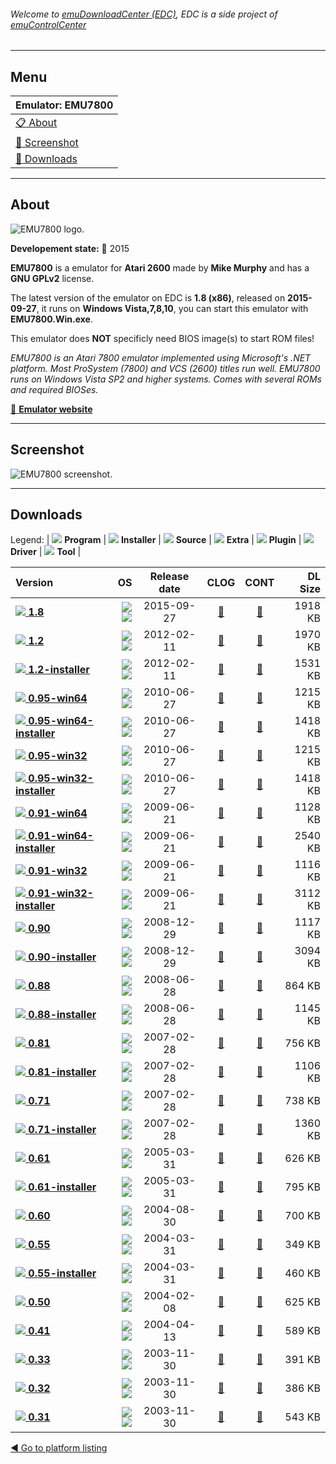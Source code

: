###### Welcome to [emuDownloadCenter (EDC)](https://github.com/PhoenixInteractiveNL/emuDownloadCenter/wiki/), EDC is a side project of [emuControlCenter](https://github.com/PhoenixInteractiveNL/emuControlCenter/wiki/)
***
## Menu
| **Emulator: EMU7800** |
|:---------|
| [:clipboard: About](#about) |
| [:sunrise: Screenshot](#screenshot) |
| [:floppy_disk: Downloads](#downloads) |
***
## About
![](https://github.com/PhoenixInteractiveNL/emuDownloadCenter/wiki/images_emulator/emu7800_logo_200.jpg "EMU7800 logo.")

**Developement state:** :large_blue_circle: 2015

**EMU7800** is a emulator for **Atari 2600** made by **Mike Murphy** and has a **GNU GPLv2** license.

The latest version of the emulator on EDC is **1.8 (x86)**, released on **2015-09-27**, it runs on **Windows Vista,7,8,10**, you can start this emulator with **EMU7800.Win.exe**.

This emulator does **NOT** specificly need BIOS image(s) to start ROM files!

_EMU7800 is an Atari 7800 emulator implemented using Microsoft's .NET platform. Most ProSystem (7800) and VCS (2600) titles run well. EMU7800 runs on Windows Vista SP2 and higher systems. Comes with several ROMs and required BIOSes._

[:link: **Emulator website**](https://sourceforge.net/projects/emu7800/files/)
***
## Screenshot
![](https://raw.githubusercontent.com/PhoenixInteractiveNL/emuDownloadCenter/master/hooks/emu7800/emulator_screen_01.jpg "EMU7800 screenshot.")
***
## Downloads
Legend: | 
![](https://raw.githubusercontent.com/wiki/PhoenixInteractiveNL/emuDownloadCenter/images_misc/icon_program_24.png) **Program** | 
![](https://raw.githubusercontent.com/wiki/PhoenixInteractiveNL/emuDownloadCenter/images_misc/icon_installer_24.png) **Installer** | 
![](https://raw.githubusercontent.com/wiki/PhoenixInteractiveNL/emuDownloadCenter/images_misc/icon_source_code_24.png) **Source** | 
![](https://raw.githubusercontent.com/wiki/PhoenixInteractiveNL/emuDownloadCenter/images_misc/icon_extra_24.png) **Extra** | 
![](https://raw.githubusercontent.com/wiki/PhoenixInteractiveNL/emuDownloadCenter/images_misc/icon_plugin_24.png) **Plugin** | 
![](https://raw.githubusercontent.com/wiki/PhoenixInteractiveNL/emuDownloadCenter/images_misc/icon_driver_24.png) **Driver** | 
![](https://raw.githubusercontent.com/wiki/PhoenixInteractiveNL/emuDownloadCenter/images_misc/icon_tool_24.png) **Tool** | 
 
| Version | OS | Release date | CLOG | CONT | DL Size |
|:--------|---:|:------------:|:----:|:----:|--------:|
| [![](https://raw.githubusercontent.com/wiki/PhoenixInteractiveNL/emuDownloadCenter/images_misc/icon_program_24.png) **1.8**](https://github.com/PhoenixInteractiveNL/edc-repo0001/raw/master/emu7800/1.8.7z) | ![](https://raw.githubusercontent.com/wiki/PhoenixInteractiveNL/emuDownloadCenter/images_misc/logo_windows_24.png)![](https://raw.githubusercontent.com/wiki/PhoenixInteractiveNL/emuDownloadCenter/images_misc/icon_32-bit_24.png) | 2015-09-27 | [:page_facing_up:](https://github.com/PhoenixInteractiveNL/edc-repo0001/blob/master/emu7800/1.8_changelog.txt) | [:mag_right:](https://github.com/PhoenixInteractiveNL/edc-repo0001/blob/master/emu7800/1.8_contents.txt) | 1918 KB |
| [![](https://raw.githubusercontent.com/wiki/PhoenixInteractiveNL/emuDownloadCenter/images_misc/icon_program_24.png) **1.2**](https://github.com/PhoenixInteractiveNL/edc-repo0007/raw/master/emu7800/1.2.7z) | ![](https://raw.githubusercontent.com/wiki/PhoenixInteractiveNL/emuDownloadCenter/images_misc/logo_windows_24.png)![](https://raw.githubusercontent.com/wiki/PhoenixInteractiveNL/emuDownloadCenter/images_misc/icon_32-bit_24.png) | 2012-02-11 | [:page_facing_up:](https://github.com/PhoenixInteractiveNL/edc-repo0007/blob/master/emu7800/1.2_changelog.txt) | [:mag_right:](https://github.com/PhoenixInteractiveNL/edc-repo0007/blob/master/emu7800/1.2_contents.txt) | 1970 KB |
| [![](https://raw.githubusercontent.com/wiki/PhoenixInteractiveNL/emuDownloadCenter/images_misc/icon_installer_24.png) **1.2-installer**](https://github.com/PhoenixInteractiveNL/edc-repo0007/raw/master/emu7800/1.2-installer.7z) | ![](https://raw.githubusercontent.com/wiki/PhoenixInteractiveNL/emuDownloadCenter/images_misc/logo_windows_24.png)![](https://raw.githubusercontent.com/wiki/PhoenixInteractiveNL/emuDownloadCenter/images_misc/icon_32-bit_24.png) | 2012-02-11 | [:page_facing_up:](https://github.com/PhoenixInteractiveNL/edc-repo0007/blob/master/emu7800/1.2-installer_changelog.txt) | [:mag_right:](https://github.com/PhoenixInteractiveNL/edc-repo0007/blob/master/emu7800/1.2-installer_contents.txt) | 1531 KB |
| [![](https://raw.githubusercontent.com/wiki/PhoenixInteractiveNL/emuDownloadCenter/images_misc/icon_program_24.png) **0.95-win64**](https://github.com/PhoenixInteractiveNL/edc-repo0007/raw/master/emu7800/0.95-win64.7z) | ![](https://raw.githubusercontent.com/wiki/PhoenixInteractiveNL/emuDownloadCenter/images_misc/logo_windows_24.png)![](https://raw.githubusercontent.com/wiki/PhoenixInteractiveNL/emuDownloadCenter/images_misc/icon_64-bit_24.png) | 2010-06-27 | [:page_facing_up:](https://github.com/PhoenixInteractiveNL/edc-repo0007/blob/master/emu7800/0.95-win64_changelog.txt) | [:mag_right:](https://github.com/PhoenixInteractiveNL/edc-repo0007/blob/master/emu7800/0.95-win64_contents.txt) | 1215 KB |
| [![](https://raw.githubusercontent.com/wiki/PhoenixInteractiveNL/emuDownloadCenter/images_misc/icon_installer_24.png) **0.95-win64-installer**](https://github.com/PhoenixInteractiveNL/edc-repo0007/raw/master/emu7800/0.95-win64-installer.7z) | ![](https://raw.githubusercontent.com/wiki/PhoenixInteractiveNL/emuDownloadCenter/images_misc/logo_windows_24.png)![](https://raw.githubusercontent.com/wiki/PhoenixInteractiveNL/emuDownloadCenter/images_misc/icon_64-bit_24.png) | 2010-06-27 | [:page_facing_up:](https://github.com/PhoenixInteractiveNL/edc-repo0007/blob/master/emu7800/0.95-win64-installer_changelog.txt) | [:mag_right:](https://github.com/PhoenixInteractiveNL/edc-repo0007/blob/master/emu7800/0.95-win64-installer_contents.txt) | 1418 KB |
| [![](https://raw.githubusercontent.com/wiki/PhoenixInteractiveNL/emuDownloadCenter/images_misc/icon_program_24.png) **0.95-win32**](https://github.com/PhoenixInteractiveNL/edc-repo0007/raw/master/emu7800/0.95-win32.7z) | ![](https://raw.githubusercontent.com/wiki/PhoenixInteractiveNL/emuDownloadCenter/images_misc/logo_windows_24.png)![](https://raw.githubusercontent.com/wiki/PhoenixInteractiveNL/emuDownloadCenter/images_misc/icon_32-bit_24.png) | 2010-06-27 | [:page_facing_up:](https://github.com/PhoenixInteractiveNL/edc-repo0007/blob/master/emu7800/0.95-win32_changelog.txt) | [:mag_right:](https://github.com/PhoenixInteractiveNL/edc-repo0007/blob/master/emu7800/0.95-win32_contents.txt) | 1215 KB |
| [![](https://raw.githubusercontent.com/wiki/PhoenixInteractiveNL/emuDownloadCenter/images_misc/icon_installer_24.png) **0.95-win32-installer**](https://github.com/PhoenixInteractiveNL/edc-repo0007/raw/master/emu7800/0.95-win32-installer.7z) | ![](https://raw.githubusercontent.com/wiki/PhoenixInteractiveNL/emuDownloadCenter/images_misc/logo_windows_24.png)![](https://raw.githubusercontent.com/wiki/PhoenixInteractiveNL/emuDownloadCenter/images_misc/icon_32-bit_24.png) | 2010-06-27 | [:page_facing_up:](https://github.com/PhoenixInteractiveNL/edc-repo0007/blob/master/emu7800/0.95-win32-installer_changelog.txt) | [:mag_right:](https://github.com/PhoenixInteractiveNL/edc-repo0007/blob/master/emu7800/0.95-win32-installer_contents.txt) | 1418 KB |
| [![](https://raw.githubusercontent.com/wiki/PhoenixInteractiveNL/emuDownloadCenter/images_misc/icon_program_24.png) **0.91-win64**](https://github.com/PhoenixInteractiveNL/edc-repo0007/raw/master/emu7800/0.91-win64.7z) | ![](https://raw.githubusercontent.com/wiki/PhoenixInteractiveNL/emuDownloadCenter/images_misc/logo_windows_24.png)![](https://raw.githubusercontent.com/wiki/PhoenixInteractiveNL/emuDownloadCenter/images_misc/icon_64-bit_24.png) | 2009-06-21 | [:page_facing_up:](https://github.com/PhoenixInteractiveNL/edc-repo0007/blob/master/emu7800/0.91-win64_changelog.txt) | [:mag_right:](https://github.com/PhoenixInteractiveNL/edc-repo0007/blob/master/emu7800/0.91-win64_contents.txt) | 1128 KB |
| [![](https://raw.githubusercontent.com/wiki/PhoenixInteractiveNL/emuDownloadCenter/images_misc/icon_installer_24.png) **0.91-win64-installer**](https://github.com/PhoenixInteractiveNL/edc-repo0007/raw/master/emu7800/0.91-win64-installer.7z) | ![](https://raw.githubusercontent.com/wiki/PhoenixInteractiveNL/emuDownloadCenter/images_misc/logo_windows_24.png)![](https://raw.githubusercontent.com/wiki/PhoenixInteractiveNL/emuDownloadCenter/images_misc/icon_64-bit_24.png) | 2009-06-21 | [:page_facing_up:](https://github.com/PhoenixInteractiveNL/edc-repo0007/blob/master/emu7800/0.91-win64-installer_changelog.txt) | [:mag_right:](https://github.com/PhoenixInteractiveNL/edc-repo0007/blob/master/emu7800/0.91-win64-installer_contents.txt) | 2540 KB |
| [![](https://raw.githubusercontent.com/wiki/PhoenixInteractiveNL/emuDownloadCenter/images_misc/icon_program_24.png) **0.91-win32**](https://github.com/PhoenixInteractiveNL/edc-repo0007/raw/master/emu7800/0.91-win32.7z) | ![](https://raw.githubusercontent.com/wiki/PhoenixInteractiveNL/emuDownloadCenter/images_misc/logo_windows_24.png)![](https://raw.githubusercontent.com/wiki/PhoenixInteractiveNL/emuDownloadCenter/images_misc/icon_32-bit_24.png) | 2009-06-21 | [:page_facing_up:](https://github.com/PhoenixInteractiveNL/edc-repo0007/blob/master/emu7800/0.91-win32_changelog.txt) | [:mag_right:](https://github.com/PhoenixInteractiveNL/edc-repo0007/blob/master/emu7800/0.91-win32_contents.txt) | 1116 KB |
| [![](https://raw.githubusercontent.com/wiki/PhoenixInteractiveNL/emuDownloadCenter/images_misc/icon_installer_24.png) **0.91-win32-installer**](https://github.com/PhoenixInteractiveNL/edc-repo0007/raw/master/emu7800/0.91-win32-installer.7z) | ![](https://raw.githubusercontent.com/wiki/PhoenixInteractiveNL/emuDownloadCenter/images_misc/logo_windows_24.png)![](https://raw.githubusercontent.com/wiki/PhoenixInteractiveNL/emuDownloadCenter/images_misc/icon_32-bit_24.png) | 2009-06-21 | [:page_facing_up:](https://github.com/PhoenixInteractiveNL/edc-repo0007/blob/master/emu7800/0.91-win32-installer_changelog.txt) | [:mag_right:](https://github.com/PhoenixInteractiveNL/edc-repo0007/blob/master/emu7800/0.91-win32-installer_contents.txt) | 3112 KB |
| [![](https://raw.githubusercontent.com/wiki/PhoenixInteractiveNL/emuDownloadCenter/images_misc/icon_program_24.png) **0.90**](https://github.com/PhoenixInteractiveNL/edc-repo0007/raw/master/emu7800/0.90.7z) | ![](https://raw.githubusercontent.com/wiki/PhoenixInteractiveNL/emuDownloadCenter/images_misc/logo_windows_24.png)![](https://raw.githubusercontent.com/wiki/PhoenixInteractiveNL/emuDownloadCenter/images_misc/icon_32-bit_24.png) | 2008-12-29 | [:page_facing_up:](https://github.com/PhoenixInteractiveNL/edc-repo0007/blob/master/emu7800/0.90_changelog.txt) | [:mag_right:](https://github.com/PhoenixInteractiveNL/edc-repo0007/blob/master/emu7800/0.90_contents.txt) | 1117 KB |
| [![](https://raw.githubusercontent.com/wiki/PhoenixInteractiveNL/emuDownloadCenter/images_misc/icon_installer_24.png) **0.90-installer**](https://github.com/PhoenixInteractiveNL/edc-repo0007/raw/master/emu7800/0.90-installer.7z) | ![](https://raw.githubusercontent.com/wiki/PhoenixInteractiveNL/emuDownloadCenter/images_misc/logo_windows_24.png)![](https://raw.githubusercontent.com/wiki/PhoenixInteractiveNL/emuDownloadCenter/images_misc/icon_32-bit_24.png) | 2008-12-29 | [:page_facing_up:](https://github.com/PhoenixInteractiveNL/edc-repo0007/blob/master/emu7800/0.90-installer_changelog.txt) | [:mag_right:](https://github.com/PhoenixInteractiveNL/edc-repo0007/blob/master/emu7800/0.90-installer_contents.txt) | 3094 KB |
| [![](https://raw.githubusercontent.com/wiki/PhoenixInteractiveNL/emuDownloadCenter/images_misc/icon_program_24.png) **0.88**](https://github.com/PhoenixInteractiveNL/edc-repo0007/raw/master/emu7800/0.88.7z) | ![](https://raw.githubusercontent.com/wiki/PhoenixInteractiveNL/emuDownloadCenter/images_misc/logo_windows_24.png)![](https://raw.githubusercontent.com/wiki/PhoenixInteractiveNL/emuDownloadCenter/images_misc/icon_32-bit_24.png) | 2008-06-28 | [:page_facing_up:](https://github.com/PhoenixInteractiveNL/edc-repo0007/blob/master/emu7800/0.88_changelog.txt) | [:mag_right:](https://github.com/PhoenixInteractiveNL/edc-repo0007/blob/master/emu7800/0.88_contents.txt) | 864 KB |
| [![](https://raw.githubusercontent.com/wiki/PhoenixInteractiveNL/emuDownloadCenter/images_misc/icon_installer_24.png) **0.88-installer**](https://github.com/PhoenixInteractiveNL/edc-repo0007/raw/master/emu7800/0.88-installer.7z) | ![](https://raw.githubusercontent.com/wiki/PhoenixInteractiveNL/emuDownloadCenter/images_misc/logo_windows_24.png)![](https://raw.githubusercontent.com/wiki/PhoenixInteractiveNL/emuDownloadCenter/images_misc/icon_32-bit_24.png) | 2008-06-28 | [:page_facing_up:](https://github.com/PhoenixInteractiveNL/edc-repo0007/blob/master/emu7800/0.88-installer_changelog.txt) | [:mag_right:](https://github.com/PhoenixInteractiveNL/edc-repo0007/blob/master/emu7800/0.88-installer_contents.txt) | 1145 KB |
| [![](https://raw.githubusercontent.com/wiki/PhoenixInteractiveNL/emuDownloadCenter/images_misc/icon_program_24.png) **0.81**](https://github.com/PhoenixInteractiveNL/edc-repo0007/raw/master/emu7800/0.81.7z) | ![](https://raw.githubusercontent.com/wiki/PhoenixInteractiveNL/emuDownloadCenter/images_misc/logo_windows_24.png)![](https://raw.githubusercontent.com/wiki/PhoenixInteractiveNL/emuDownloadCenter/images_misc/icon_32-bit_24.png) | 2007-02-28 | [:page_facing_up:](https://github.com/PhoenixInteractiveNL/edc-repo0007/blob/master/emu7800/0.81_changelog.txt) | [:mag_right:](https://github.com/PhoenixInteractiveNL/edc-repo0007/blob/master/emu7800/0.81_contents.txt) | 756 KB |
| [![](https://raw.githubusercontent.com/wiki/PhoenixInteractiveNL/emuDownloadCenter/images_misc/icon_installer_24.png) **0.81-installer**](https://github.com/PhoenixInteractiveNL/edc-repo0007/raw/master/emu7800/0.81-installer.7z) | ![](https://raw.githubusercontent.com/wiki/PhoenixInteractiveNL/emuDownloadCenter/images_misc/logo_windows_24.png)![](https://raw.githubusercontent.com/wiki/PhoenixInteractiveNL/emuDownloadCenter/images_misc/icon_32-bit_24.png) | 2007-02-28 | [:page_facing_up:](https://github.com/PhoenixInteractiveNL/edc-repo0007/blob/master/emu7800/0.81-installer_changelog.txt) | [:mag_right:](https://github.com/PhoenixInteractiveNL/edc-repo0007/blob/master/emu7800/0.81-installer_contents.txt) | 1106 KB |
| [![](https://raw.githubusercontent.com/wiki/PhoenixInteractiveNL/emuDownloadCenter/images_misc/icon_program_24.png) **0.71**](https://github.com/PhoenixInteractiveNL/edc-repo0007/raw/master/emu7800/0.71.7z) | ![](https://raw.githubusercontent.com/wiki/PhoenixInteractiveNL/emuDownloadCenter/images_misc/logo_windows_24.png)![](https://raw.githubusercontent.com/wiki/PhoenixInteractiveNL/emuDownloadCenter/images_misc/icon_32-bit_24.png) | 2007-02-28 | [:page_facing_up:](https://github.com/PhoenixInteractiveNL/edc-repo0007/blob/master/emu7800/0.71_changelog.txt) | [:mag_right:](https://github.com/PhoenixInteractiveNL/edc-repo0007/blob/master/emu7800/0.71_contents.txt) | 738 KB |
| [![](https://raw.githubusercontent.com/wiki/PhoenixInteractiveNL/emuDownloadCenter/images_misc/icon_installer_24.png) **0.71-installer**](https://github.com/PhoenixInteractiveNL/edc-repo0007/raw/master/emu7800/0.71-installer.7z) | ![](https://raw.githubusercontent.com/wiki/PhoenixInteractiveNL/emuDownloadCenter/images_misc/logo_windows_24.png)![](https://raw.githubusercontent.com/wiki/PhoenixInteractiveNL/emuDownloadCenter/images_misc/icon_32-bit_24.png) | 2007-02-28 | [:page_facing_up:](https://github.com/PhoenixInteractiveNL/edc-repo0007/blob/master/emu7800/0.71-installer_changelog.txt) | [:mag_right:](https://github.com/PhoenixInteractiveNL/edc-repo0007/blob/master/emu7800/0.71-installer_contents.txt) | 1360 KB |
| [![](https://raw.githubusercontent.com/wiki/PhoenixInteractiveNL/emuDownloadCenter/images_misc/icon_program_24.png) **0.61**](https://github.com/PhoenixInteractiveNL/edc-repo0007/raw/master/emu7800/0.61.7z) | ![](https://raw.githubusercontent.com/wiki/PhoenixInteractiveNL/emuDownloadCenter/images_misc/logo_windows_24.png)![](https://raw.githubusercontent.com/wiki/PhoenixInteractiveNL/emuDownloadCenter/images_misc/icon_32-bit_24.png) | 2005-03-31 | [:page_facing_up:](https://github.com/PhoenixInteractiveNL/edc-repo0007/blob/master/emu7800/0.61_changelog.txt) | [:mag_right:](https://github.com/PhoenixInteractiveNL/edc-repo0007/blob/master/emu7800/0.61_contents.txt) | 626 KB |
| [![](https://raw.githubusercontent.com/wiki/PhoenixInteractiveNL/emuDownloadCenter/images_misc/icon_installer_24.png) **0.61-installer**](https://github.com/PhoenixInteractiveNL/edc-repo0007/raw/master/emu7800/0.61-installer.7z) | ![](https://raw.githubusercontent.com/wiki/PhoenixInteractiveNL/emuDownloadCenter/images_misc/logo_windows_24.png)![](https://raw.githubusercontent.com/wiki/PhoenixInteractiveNL/emuDownloadCenter/images_misc/icon_32-bit_24.png) | 2005-03-31 | [:page_facing_up:](https://github.com/PhoenixInteractiveNL/edc-repo0007/blob/master/emu7800/0.61-installer_changelog.txt) | [:mag_right:](https://github.com/PhoenixInteractiveNL/edc-repo0007/blob/master/emu7800/0.61-installer_contents.txt) | 795 KB |
| [![](https://raw.githubusercontent.com/wiki/PhoenixInteractiveNL/emuDownloadCenter/images_misc/icon_program_24.png) **0.60**](https://github.com/PhoenixInteractiveNL/edc-repo0007/raw/master/emu7800/0.60.7z) | ![](https://raw.githubusercontent.com/wiki/PhoenixInteractiveNL/emuDownloadCenter/images_misc/logo_windows_24.png)![](https://raw.githubusercontent.com/wiki/PhoenixInteractiveNL/emuDownloadCenter/images_misc/icon_32-bit_24.png) | 2004-08-30 | [:page_facing_up:](https://github.com/PhoenixInteractiveNL/edc-repo0007/blob/master/emu7800/0.60_changelog.txt) | [:mag_right:](https://github.com/PhoenixInteractiveNL/edc-repo0007/blob/master/emu7800/0.60_contents.txt) | 700 KB |
| [![](https://raw.githubusercontent.com/wiki/PhoenixInteractiveNL/emuDownloadCenter/images_misc/icon_program_24.png) **0.55**](https://github.com/PhoenixInteractiveNL/edc-repo0007/raw/master/emu7800/0.55.7z) | ![](https://raw.githubusercontent.com/wiki/PhoenixInteractiveNL/emuDownloadCenter/images_misc/logo_windows_24.png)![](https://raw.githubusercontent.com/wiki/PhoenixInteractiveNL/emuDownloadCenter/images_misc/icon_32-bit_24.png) | 2004-03-31 | [:page_facing_up:](https://github.com/PhoenixInteractiveNL/edc-repo0007/blob/master/emu7800/0.55_changelog.txt) | [:mag_right:](https://github.com/PhoenixInteractiveNL/edc-repo0007/blob/master/emu7800/0.55_contents.txt) | 349 KB |
| [![](https://raw.githubusercontent.com/wiki/PhoenixInteractiveNL/emuDownloadCenter/images_misc/icon_installer_24.png) **0.55-installer**](https://github.com/PhoenixInteractiveNL/edc-repo0007/raw/master/emu7800/0.55-installer.7z) | ![](https://raw.githubusercontent.com/wiki/PhoenixInteractiveNL/emuDownloadCenter/images_misc/logo_windows_24.png)![](https://raw.githubusercontent.com/wiki/PhoenixInteractiveNL/emuDownloadCenter/images_misc/icon_32-bit_24.png) | 2004-03-31 | [:page_facing_up:](https://github.com/PhoenixInteractiveNL/edc-repo0007/blob/master/emu7800/0.55-installer_changelog.txt) | [:mag_right:](https://github.com/PhoenixInteractiveNL/edc-repo0007/blob/master/emu7800/0.55-installer_contents.txt) | 460 KB |
| [![](https://raw.githubusercontent.com/wiki/PhoenixInteractiveNL/emuDownloadCenter/images_misc/icon_program_24.png) **0.50**](https://github.com/PhoenixInteractiveNL/edc-repo0007/raw/master/emu7800/0.50.7z) | ![](https://raw.githubusercontent.com/wiki/PhoenixInteractiveNL/emuDownloadCenter/images_misc/logo_windows_24.png)![](https://raw.githubusercontent.com/wiki/PhoenixInteractiveNL/emuDownloadCenter/images_misc/icon_32-bit_24.png) | 2004-02-08 | [:page_facing_up:](https://github.com/PhoenixInteractiveNL/edc-repo0007/blob/master/emu7800/0.50_changelog.txt) | [:mag_right:](https://github.com/PhoenixInteractiveNL/edc-repo0007/blob/master/emu7800/0.50_contents.txt) | 625 KB |
| [![](https://raw.githubusercontent.com/wiki/PhoenixInteractiveNL/emuDownloadCenter/images_misc/icon_program_24.png) **0.41**](https://github.com/PhoenixInteractiveNL/edc-repo0007/raw/master/emu7800/0.41.7z) | ![](https://raw.githubusercontent.com/wiki/PhoenixInteractiveNL/emuDownloadCenter/images_misc/logo_windows_24.png)![](https://raw.githubusercontent.com/wiki/PhoenixInteractiveNL/emuDownloadCenter/images_misc/icon_32-bit_24.png) | 2004-04-13 | [:page_facing_up:](https://github.com/PhoenixInteractiveNL/edc-repo0007/blob/master/emu7800/0.41_changelog.txt) | [:mag_right:](https://github.com/PhoenixInteractiveNL/edc-repo0007/blob/master/emu7800/0.41_contents.txt) | 589 KB |
| [![](https://raw.githubusercontent.com/wiki/PhoenixInteractiveNL/emuDownloadCenter/images_misc/icon_program_24.png) **0.33**](https://github.com/PhoenixInteractiveNL/edc-repo0007/raw/master/emu7800/0.33.7z) | ![](https://raw.githubusercontent.com/wiki/PhoenixInteractiveNL/emuDownloadCenter/images_misc/logo_windows_24.png)![](https://raw.githubusercontent.com/wiki/PhoenixInteractiveNL/emuDownloadCenter/images_misc/icon_32-bit_24.png) | 2003-11-30 | [:page_facing_up:](https://github.com/PhoenixInteractiveNL/edc-repo0007/blob/master/emu7800/0.33_changelog.txt) | [:mag_right:](https://github.com/PhoenixInteractiveNL/edc-repo0007/blob/master/emu7800/0.33_contents.txt) | 391 KB |
| [![](https://raw.githubusercontent.com/wiki/PhoenixInteractiveNL/emuDownloadCenter/images_misc/icon_program_24.png) **0.32**](https://github.com/PhoenixInteractiveNL/edc-repo0007/raw/master/emu7800/0.32.7z) | ![](https://raw.githubusercontent.com/wiki/PhoenixInteractiveNL/emuDownloadCenter/images_misc/logo_windows_24.png)![](https://raw.githubusercontent.com/wiki/PhoenixInteractiveNL/emuDownloadCenter/images_misc/icon_32-bit_24.png) | 2003-11-30 | [:page_facing_up:](https://github.com/PhoenixInteractiveNL/edc-repo0007/blob/master/emu7800/0.32_changelog.txt) | [:mag_right:](https://github.com/PhoenixInteractiveNL/edc-repo0007/blob/master/emu7800/0.32_contents.txt) | 386 KB |
| [![](https://raw.githubusercontent.com/wiki/PhoenixInteractiveNL/emuDownloadCenter/images_misc/icon_program_24.png) **0.31**](https://github.com/PhoenixInteractiveNL/edc-repo0007/raw/master/emu7800/0.31.7z) | ![](https://raw.githubusercontent.com/wiki/PhoenixInteractiveNL/emuDownloadCenter/images_misc/logo_windows_24.png)![](https://raw.githubusercontent.com/wiki/PhoenixInteractiveNL/emuDownloadCenter/images_misc/icon_32-bit_24.png) | 2003-11-30 | [:page_facing_up:](https://github.com/PhoenixInteractiveNL/edc-repo0007/blob/master/emu7800/0.31_changelog.txt) | [:mag_right:](https://github.com/PhoenixInteractiveNL/edc-repo0007/blob/master/emu7800/0.31_contents.txt) | 543 KB |

[:arrow_backward: Go to platform listing](https://github.com/PhoenixInteractiveNL/emuDownloadCenter/wiki/EDC-Platform-List)
